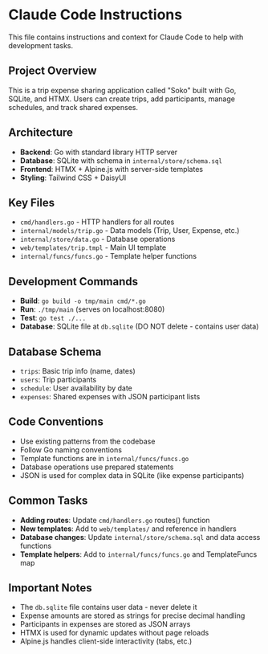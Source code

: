 # Claude Code Instructions

This file contains instructions and context for Claude Code to help with development tasks.

## Project Overview
This is a trip expense sharing application called "Soko" built with Go, SQLite, and HTMX. Users can create trips, add participants, manage schedules, and track shared expenses.

## Architecture
- **Backend**: Go with standard library HTTP server
- **Database**: SQLite with schema in `internal/store/schema.sql`
- **Frontend**: HTMX + Alpine.js with server-side templates
- **Styling**: Tailwind CSS + DaisyUI

## Key Files
- `cmd/handlers.go` - HTTP handlers for all routes
- `internal/models/trip.go` - Data models (Trip, User, Expense, etc.)
- `internal/store/data.go` - Database operations
- `web/templates/trip.tmpl` - Main UI template
- `internal/funcs/funcs.go` - Template helper functions

## Development Commands
- **Build**: `go build -o tmp/main cmd/*.go`
- **Run**: `./tmp/main` (serves on localhost:8080)
- **Test**: `go test ./...`
- **Database**: SQLite file at `db.sqlite` (DO NOT delete - contains user data)

## Database Schema
- `trips`: Basic trip info (name, dates)
- `users`: Trip participants
- `schedule`: User availability by date
- `expenses`: Shared expenses with JSON participant lists

## Code Conventions
- Use existing patterns from the codebase
- Follow Go naming conventions
- Template functions are in `internal/funcs/funcs.go`
- Database operations use prepared statements
- JSON is used for complex data in SQLite (like expense participants)

## Common Tasks
- **Adding routes**: Update `cmd/handlers.go` routes() function
- **New templates**: Add to `web/templates/` and reference in handlers
- **Database changes**: Update `internal/store/schema.sql` and data access functions
- **Template helpers**: Add to `internal/funcs/funcs.go` and TemplateFuncs map

## Important Notes
- The `db.sqlite` file contains user data - never delete it
- Expense amounts are stored as strings for precise decimal handling
- Participants in expenses are stored as JSON arrays
- HTMX is used for dynamic updates without page reloads
- Alpine.js handles client-side interactivity (tabs, etc.)